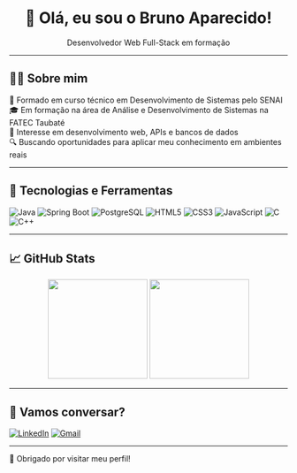 <h1 align="center">👋 Olá, eu sou o Bruno Aparecido!</h1>

<p align="center">
  Desenvolvedor Web Full-Stack em formação
</p>

---

## 🧑‍💻 Sobre mim
📘 Formado em curso técnico em Desenvolvimento de Sistemas pelo SENAI <br>
🎓 Em formação na área de Análise e Desenvolvimento de Sistemas na FATEC Taubaté <br>
🧠 Interesse em desenvolvimento web, APIs e bancos de dados <br>
🔍 Buscando oportunidades para aplicar meu conhecimento em ambientes reais <br>

---

## 🚀 Tecnologias e Ferramentas

![Java](https://img.shields.io/badge/Java-ED8B00?style=for-the-badge&logo=openjdk&logoColor=white)
![Spring Boot](https://img.shields.io/badge/Spring_Boot-6DB33F?style=for-the-badge&logo=spring-boot&logoColor=white)
![PostgreSQL](https://img.shields.io/badge/PostgreSQL-316192?style=for-the-badge&logo=postgresql&logoColor=white)
![HTML5](https://img.shields.io/badge/HTML5-E44D26?style=for-the-badge&logo=html5&logoColor=white)
![CSS3](https://img.shields.io/badge/CSS3-264DE4?style=for-the-badge&logo=css3&logoColor=white)
![JavaScript](https://img.shields.io/badge/JavaScript-F7DF1E?style=for-the-badge&logo=javascript&logoColor=black)
![C](https://img.shields.io/badge/C-00599C?style=for-the-badge&logo=c&logoColor=white)
![C++](https://img.shields.io/badge/C++-004482?style=for-the-badge&logo=cplusplus&logoColor=white)

---

## 📈 GitHub Stats

<div align="center">
  <img height="180em" src="https://github-readme-stats.vercel.app/api?username=BrunoAparecido&show_icons=true&theme=dark&include_all_commits=true&count_private=true"/>
  <img height="180em" src="https://github-readme-stats.vercel.app/api/top-langs/?username=BrunoAparecido&layout=compact&langs_count=6&theme=dark"/>
</div>

---

## 🤝 Vamos conversar?

[![LinkedIn](https://img.shields.io/badge/LinkedIn-0A66C2?style=for-the-badge&logo=linkedin&logoColor=white)](https://www.linkedin.com/in/bruno-aparecido-soares-santa-ana-ab3457270/)
[![Gmail](https://img.shields.io/badge/Gmail-D14836?style=for-the-badge&logo=gmail&logoColor=white)](mailto:bruno.santaana05@gmail.com)

---

📌 Obrigado por visitar meu perfil!
